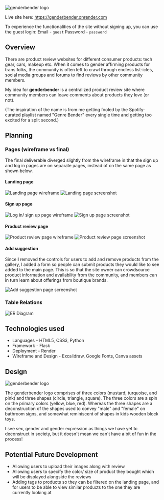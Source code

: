 ![genderbender logo](/static/images/genderbender-logo-whiteBG-narrow.png)

Live site here: https://genderbender.onrender.com

To experience the functionalities of the site without signing up, you can use the guest login:
Email - `guest`
Password - `password`


## Overview
There are product review websites for different consumer products: tech gear, cars, makeup etc. When it comes to gender affirming products for trans folks, the community is often left to crawl through endless list-icles, social media groups and forums to find reviews by other community members.

My idea for **genderbender** is a centralized product review site where community members can leave comments about products they love (or not).

(The inspiration of the name is from me getting fooled by the Spotify-curated playlist named "Genre Bender" every single time and getting too excited for a split second.)

## Planning
### Pages (wireframe vs final)
The final deliverable diverged slightly from the wireframe in that the sign up and log in pages are on separate pages, instead of on the same page as shown below.
#### Landing page
![Landing page wireframe](/static/images/wireframe/wireframe-landing.png)
![Landing page screenshot](/static/images/screenshots/landing.png)
#### Sign up page
![Log in/ sign up page wireframe](/static/images/wireframe/wireframe-signup_login.png)
![Sign up page screenshot](/static/images/screenshots/signup.png)
#### Product review page
![Product review page wireframe](/static/images/wireframe/wireframe-product_review.png)
![Product review page screenshot](/static/images/screenshots/reviews.png)
#### Add suggestion
Since I removed the controls for users to add and remove products from the gallery, I added a form so people can submit products they would like to see added to the main page. This is so that the site owner can crowdsource product information and availability from the community, and members can in turn learn about offerings from boutique brands.

![Add suggestion page screenshot](/static/images/screenshots/suggest.png)

### Table Relations
![ER Diagram](/static/images/ER_diagram.png)

## Technologies used
- Languages - HTML5, CSS3, Python
- Framework - Flask
- Deployment - Render
- Wireframe and Design - Excalidraw, Google Fonts, Canva assets

## Design
![genderbender logo](/static/images/genderbender-logo-whiteBG-narrow.png)

The genderbender logo comprises of three colors (mustard, turquoise, and pink) and three shapes (circle, triangle, square). The three colors are a spin on the primary colors (yellow, blue, red). Whereas the three shapes are a deconstruction of the shapes used to convey "male" and "female" on bathroom signs, and somewhat reminiscent of shapes in kids wooden block toys.

I see sex, gender and gender expression as things we have yet to deconstruct in society, but it doesn't mean we can't have a bit of fun in the process!

## Potential Future Development
- Allowing users to upload their images along with review
- Allowing users to specify the color/ size of product they bought which will be displayed alongside the reviews
- Adding tags to products so they can be filtered on the landing page, and for users to be able to view similar products to the one they are currently looking at